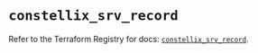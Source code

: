 # `constellix_srv_record`

Refer to the Terraform Registry for docs: [`constellix_srv_record`](https://registry.terraform.io/providers/constellix/constellix/0.4.6/docs/resources/srv_record).
